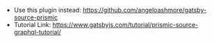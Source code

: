 - Use this plugin instead: https://github.com/angeloashmore/gatsby-source-prismic
- Tutorial Link: https://www.gatsbyjs.com/tutorial/prismic-source-graphql-tutorial/